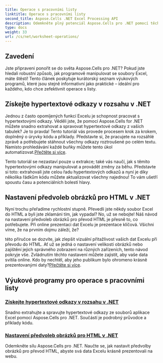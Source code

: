 ```yaml
---
title: Operace s pracovními listy
linktitle: Operace s pracovními listy
second_title: Aspose.Cells .NET Excel Processing API
description: Odemkněte plný potenciál Aspose.Cells pro .NET pomocí těchto praktických výukových programů, které pokrývají operace s listy a vylepšují vaše soubory Excel.
type: docs
weight: 33
url: /cs/net/worksheet-operations/
---
```

## Zavedení

Jste připraveni ponořit se do světa Aspose.Cells pro .NET? Pokud jste hledali robustní způsob, jak programově manipulovat se soubory Excel, máte štěstí! Tento článek poskytuje kurátorský seznam výukových programů, které jsou stejně informativní jako praktické – ideální pro každého, kdo chce zefektivnit operace s listy.

## Získejte hypertextové odkazy v rozsahu v .NET

 Jednou z často opomíjených funkcí Excelu je schopnost pracovat s hypertextovými odkazy. Věděli jste, že pomocí Aspose.Cells for .NET můžete snadno extrahovat a spravovat hypertextové odkazy z vašich tabulek? Je to pravda! Tento tutoriál vás provede procesem krok za krokem, doplněný o úryvky kódu a příklady. Představte si, že pracujete na rozsáhlé zprávě a potřebujete stáhnout všechny odkazy roztroušené po celém textu. Namísto prohledávání každé buňky můžete tento úkol automatizovat.[Přečtěte si více](./get-hyperlinks-in-a-range/).

Tento tutoriál se nezastaví pouze u extrakce; také vás naučí, jak s těmito hypertextovými odkazy manipulovat a provádět změny za běhu. Představte si toto: extrahovali jste celou řadu hypertextových odkazů a nyní je díky několika řádkům kódu můžete aktualizovat všechny najednou! To vám ušetří spoustu času a potenciálních bolestí hlavy.

## Nastavení předvoleb obrázků pro HTML v .NET

Nyní trochu přeřadíme rychlostní stupně. Převedli jste někdy soubor Excel do HTML a byli jste zklamáni tím, jak vypadal? No, už se nebojte! Náš návod na nastavení předvoleb obrázků pro převod HTML je přesně to, co potřebujete. Při online prezentaci dat Excelu je prezentace klíčová. Všichni víme, že na prvním dojmu záleží, že?

 této příručce se dozvíte, jak zlepšit vizuální přitažlivost vašich dat Excelu při převodu do HTML. Ať už se jedná o nastavení velikosti obrázků nebo zajištění jejich správného zobrazení na různých zařízeních, tento návod pokryje vše. Zvládnutím těchto nastavení můžete zajistit, aby vaše data svítila online. Kdo by nechtěl, aby jeho publikum bylo ohromeno krásně prezentovanými daty?[Přečtěte si více](./setting-image-preferences-for-html/).

## Výukové programy pro operace s pracovními listy
### [Získejte hypertextové odkazy v rozsahu v .NET](./get-hyperlinks-in-a-range/)
Snadno extrahujte a spravujte hypertextové odkazy ze souborů aplikace Excel pomocí Aspose.Cells pro .NET. Součástí je podrobný průvodce a příklady kódu.
### [Nastavení předvoleb obrázků pro HTML v .NET](./setting-image-preferences-for-html/)
Odemkněte sílu Aspose.Cells pro .NET. Naučte se, jak nastavit předvolby obrázků pro převod HTML, abyste svá data Excelu krásně prezentovali na webu.